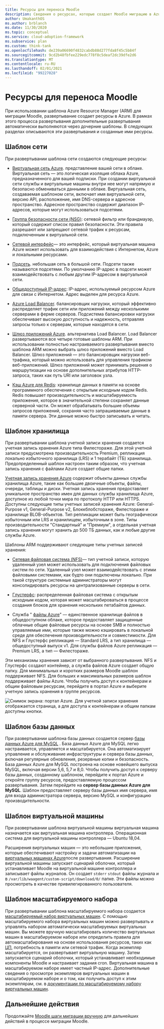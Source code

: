 ```yaml
---
title: Ресурсы для переноса Moodle
description: Сведения о ресурсах, которые создает Moodle миграцию в Azure, например в виртуальной сети Azure, группе безопасности сети и подсети.
author: UmakanthOS
ms.author: brblanch
ms.date: 11/30/2020
ms.topic: conceptual
ms.service: cloud-adoption-framework
ms.subservice: plan
ms.custom: think-tank
ms.openlocfilehash: de239a06690f4832cabdb88d277fda8f45c5b84f
ms.sourcegitcommit: 9cd2b48fbfee229edc778f8c5deaf2dc39dfe2d6
ms.translationtype: MT
ms.contentlocale: ru-RU
ms.lasthandoff: 02/01/2021
ms.locfileid: "99227028"
---
```

# <a name="moodle-migration-resources"></a>Ресурсы для переноса Moodle

При использовании шаблона Azure Resource Manager (ARM) для миграции Moodle, развертывание создает ресурсы в Azure. В рамках этого процесса развертывания дополнительные развертывания автоматически выполняются через дочерние шаблоны. В следующих разделах описываются эти развертывания и созданные ими ресурсы.

## <a name="network-template"></a>Шаблон сети

При развертывании шаблона сети создаются следующие ресурсы:

- [Виртуальная сеть Azure](/azure/virtual-network/virtual-networks-overview). представление вашей сети в облаке. Виртуальная сеть — это логическая изоляция облака Azure, предназначенного для вашей подписки. При создании виртуальной сети службы и виртуальные машины внутри нее могут напрямую и безопасно обмениваться данными в облаке. Виртуальная сеть, создаваемая шаблоном сети, включает имя виртуальной сети, версию API, расположение, имя DNS-сервера и адресное пространство. Адресное пространство содержит диапазон IP-адресов, которые могут использоваться подсетями.

- [Группа безопасности сети (NSG)](/azure/virtual-network/network-security-groups-overview): сетевой фильтр или брандмауэр, который содержит список правил безопасности. Эти правила разрешают или запрещают сетевой трафик к ресурсам, подключенным к виртуальной сети.

- [Сетевой интерфейс](/azure/virtual-network/virtual-network-network-interface)— это интерфейс, который виртуальная машина Azure может использовать для взаимодействия с Интернетом, Azure и локальными ресурсами.

- [Подсеть](/azure/virtual-network/virtual-network-manage-subnet). небольшая сеть в большой сети. Подсети также называются подсетями. По умолчанию IP-адрес в подсети может взаимодействовать с любым другим IP-адресом в виртуальной сети.

- [Общедоступный IP-адрес](/azure/virtual-network/public-ip-addresses#:~:text=public%20ip%20addresses%20enable%20azure,IP%20assigned%20can%20communicate%20outbound): IP-адрес, используемый ресурсом Azure для связи с Интернетом. Адрес выделен для ресурса Azure.

- [Azure Load Balancer](/azure/virtual-machines/windows/tutorial-load-balancer#:~:text=an%20azure%20load%20balancer%20is,traffic%20to%20an%20operational%20vm). балансировщик нагрузки, который эффективно распределяет трафик сети или приложений между несколькими серверами в ферме серверов. Подсистема балансировки нагрузки обеспечивает высокую доступность и надежность, отправляя запросы только к серверам, которые находятся в сети.

- [Шлюз приложений Azure](/azure/application-gateway/overview). альтернатива Load Balancer. Load Balancer развертываются все четыре готовые шаблоны ARM. При использовании полностью настраиваемого развертывания вместо шаблона ARM можно выбрать шлюз приложений вместо Load Balancer. Шлюз приложений — это балансировщик нагрузки веб-трафика, который можно использовать для управления трафиком веб-приложений. Шлюз приложений может принимать решения о маршрутизации на основе дополнительных атрибутов HTTP-запроса, таких как путь URI или заголовок узла.

- [Кэш Azure для Redis](/azure/azure-cache-for-redis/cache-overview): хранилище данных в памяти на основе программного обеспечения с открытым исходным кодом Redis. Redis повышает производительность и масштабируемость приложения, которое в значительной степени сохраняет данные серверной части. Он может обрабатывать большие объемы запросов приложений, сохраняя часто запрашиваемые данные в памяти сервера. Эти данные можно быстро записывать и читать.

## <a name="storage-template"></a>Шаблон хранилища

При развертывании шаблона учетной записи хранения создается учетная запись хранения Azure типа Филестораже. Для этой учетной записи предусмотрена производительность Premium, репликация локально избыточного хранилища (LRS) и 1 терабайт (ТБ) хранилища. Предопределенный шаблон настроен таким образом, что учетная запись хранения с файлами Azure создает общие папки.

[Учетная запись хранения Azure](/azure/storage/common/storage-account-overview) содержит объекты данных службы хранилища Azure, такие как большие двоичные объекты, файлы, очереди, таблицы и диски. Учетная запись хранения предоставляет уникальное пространство имен для данных службы хранилища Azure, доступное из любой точки мира по протоколу HTTP или HTTPS. Доступны следующие типы учетных записей хранения Azure: General-Purpose v1, General-Purpose v2, Блоккблобстораже, Филестораже и хранилище BLOB-объектов. Тип репликации может быть географически избыточным или LRS и хранилищем, избыточным в зоне. Типы производительности "Стандартный" и "Премиум", а отдельная учетная запись хранения могут хранить до 500 ТБ данных, как и любые другие службы Azure.

Шаблоны ARM поддерживают следующие типы учетных записей хранения:

- [Сетевая файловая система (NFS)](/windows-server/storage/nfs/nfs-overview)— тип учетной записи, которую удаленный узел может использовать для подключения файловых систем по сети. Удаленный узел может взаимодействовать с этими файловыми системами, как будто они подключены локально. При такой структуре системные администраторы могут консолидировать ресурсы на централизованные серверы в сети.

- [Глустерфс](/azure/virtual-machines/workloads/sap/high-availability-guide-rhel-glusterfs): распределенная файловая система с открытым исходным кодом, которая может масштабироваться в процессе создания блоков для хранения нескольких петабайтов данных.

- Служба " [файлы Azure](/azure/storage/files/storage-files-introduction)" — единственное хранилище файлов в общедоступном облаке, которое предоставляет защищенные облачные общие файловые ресурсы на основе SMB и полностью управляемые ими, которые также можно кэшировать в локальной среде для обеспечения производительности и совместимости. Для NFS и Глустерфс репликация — Standard LRS, а тип хранилища — общедоступный выпуск v1. Для службы файлов Azure репликация — Premium LRS, а тип — Филестораже.

Эти механизмы хранения зависят от выбранного развертывания. NFS и Глустерфс создают контейнер, а служба файлов Azure создает общую папку. Для минимальных и коротких размеров Moodle шаблон поддерживает NFS. Для больших и максимальных размеров шаблон поддерживает файлы Azure. Чтобы получить доступ к контейнерам и общим файловым ресурсам, перейдите в портал Azure и выберите учетную запись хранения в группе ресурсов.

![Снимок экрана: портал Azure. Для учетной записи хранения отображается страница, а для доступа к контейнерам и общим папкам доступны кнопки.](./images/storage-account.png)

## <a name="database-template"></a> Шаблон базы данных

При развертывании шаблона базы данных создается сервер [базы данных Azure для MySQL](/azure/mysql/) . База данных Azure для MySQL легко настраивается, управляется и масштабируется. Она автоматизирует управление и обслуживание инфраструктуры и сервера базы данных, включая регулярные обновления, резервные копии и безопасность. База данных Azure для MySQL построена на основе новейшего выпуска MySQL, включая версии 5,6, 5,7 и 8,0. Чтобы получить доступ к серверу базы данных, созданному шаблоном, перейдите к портал Azure и откройте группу ресурсов, предоставляемую процессом развертывания. Затем перейдите на **сервер базы данных Azure для MySQL**. Шаблон предоставляет серверу базы данных имя сервера, имя для входа администратора сервера, версию MySQL и конфигурацию производительности.

## <a name="virtual-machine-template"></a>Шаблон виртуальной машины

При развертывании шаблона виртуальной машины виртуальная машина назначается как виртуальная машина контроллера. Операционная система для виртуальной машины контроллера — Ubuntu 18,04.

Расширения виртуальных машин — это небольшие приложения, которые обеспечивают настройку и задачи автоматизации на [виртуальных машинах Azure](/azure/virtual-machines/extensions/overview)после развертывания. Расширение виртуальной машины запускает сценарий оболочки, который устанавливает Moodle на виртуальной машине контроллера и записывает файлы журналов. Он создает `stderr` `stdout` файлы журнала и в `/var/lib/waagent/custom-script/download/0/` папке. Эти файлы можно просмотреть в качестве привилегированного пользователя.

## <a name="scale-set-template"></a>Шаблон масштабируемого набора

При развертывании шаблона масштабируемого набора создается [масштабируемый набор виртуальных машин](/azure/virtual-machine-scale-sets/overview). С помощью масштабируемого набора виртуальных машин можно развертывать и управлять набором автоматически масштабируемых виртуальных машин. Вы можете вручную масштабировать количество виртуальных машин в масштабируемом наборе или определить правила для автомасштабирования на основе использования ресурсов, таких как [ЦП](/visualstudio/profiling/average-cpu-utilization), потребность в памяти или сетевой трафик. Когда экземпляр масштабируется, он развертывает виртуальную машину. Затем запускается сценарий оболочки, который устанавливает необходимые компоненты Moodle и настраивает задания cron. Виртуальная машина в масштабируемом наборе имеет частный IP-адрес. Дополнительные сведения о просмотре экземпляров виртуальных машин в масштабируемом наборе и о том, как получить доступ к этим экземплярам, см. в [документации по масштабируемому набору виртуальных машин](/azure/virtual-machine-scale-sets/tutorial-create-and-manage-cli#view-the-vm-instances-in-a-scale-set).

## <a name="next-steps"></a>Дальнейшие действия

Продолжайте [Moodle шаги миграции вручную](./migration-start.md) для дальнейших действий в процессе миграции Moodle.

